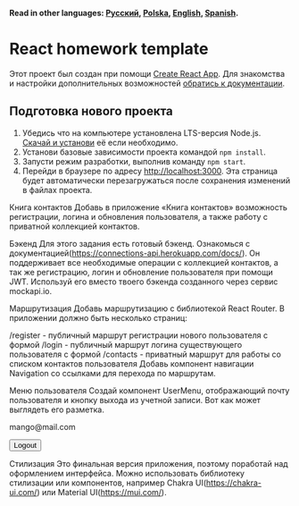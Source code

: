 **Read in other languages: [Русский](README.md), [Polska](README.pl.md),
[English](README.en.md), [Spanish](README.es.md).**

# React homework template

Этот проект был создан при помощи
[Create React App](https://github.com/facebook/create-react-app). Для знакомства
и настройки дополнительных возможностей
[обратись к документации](https://facebook.github.io/create-react-app/docs/getting-started).

## Подготовка нового проекта

1. Убедись что на компьютере установлена LTS-версия Node.js.
   [Скачай и установи](https://nodejs.org/en/) её если необходимо.
2. Установи базовые зависимости проекта командой `npm install`.
3. Запусти режим разработки, выполнив команду `npm start`.
4. Перейди в браузере по адресу [http://localhost:3000](http://localhost:3000).
   Эта страница будет автоматически перезагружаться после сохранения изменений в
   файлах проекта.

Книга контактов Добавь в приложение «Книга контактов» возможность регистрации,
логина и обновления пользователя, а также работу с приватной коллекцией
контактов.

Бэкенд Для этого задания есть готовый бэкенд. Ознакомься с
документацией(https://connections-api.herokuapp.com/docs/). Он поддерживает все
необходимые операции с коллекцией контактов, а так же регистрацию, логин и
обновление пользователя при помощи JWT. Используй его вместо твоего бэкенда
созданного через сервис mockapi.io.

Маршрутизация Добавь маршрутизацию с библиотекой React Router. В приложении
должно быть несколько страниц:

/register - публичный маршрут регистрации нового пользователя с формой /login -
публичный маршрут логина существующего пользователя с формой /contacts -
приватный маршрут для работы со списком контактов пользователя Добавь компонент
навигации Navigation со ссылками для перехода по маршрутам.

Меню пользователя Создай компонент UserMenu, отображающий почту пользователя и
кнопку выхода из учетной записи. Вот как может выглядеть его разметка.

<div>
  <p>mango@mail.com</p>
  <button>Logout</button>
</div>

Стилизация Это финальная версия приложения, поэтому поработай над оформлением
интерфейса. Можно использовать библиотеку стилизации или компонентов, например
Chakra UI(https://chakra-ui.com/) или Material UI(https://mui.com/).
